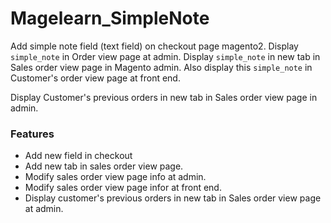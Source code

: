 # Magelearn_SimpleNote
Add simple note field (text field) on checkout page magento2. Display `simple_note` in Order view page at admin. Display `simple_note` in new tab in Sales order view page in Magento admin. Also display this `simple_note` in Customer's order view page at front end.

Display Customer's previous orders in new tab in Sales order view page in admin.

### Features

- Add new field in checkout
- Add new tab in sales order view page.
- Modify sales order view page info at admin.
- Modify sales order view page infor at front end.
- Display customer's previous orders in new tab in Sales order view page at admin.
